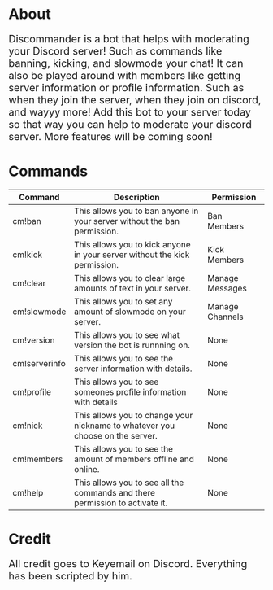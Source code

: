 # About

<p style="font-size:20px;">Discommander is a bot that helps with moderating your Discord server! Such as commands like banning, kicking, and slowmode your chat! It can also be played around with members like getting server information or profile information. Such as when they join the server, when they join on discord, and wayyy more! Add this bot to your server today so that way you can help to moderate your discord server. More features will be coming soon!

# Commands

Command | Description | Permission
----------------- | -------------------- | ------------------
cm!ban | This allows you to ban anyone in your server without the ban permission. | Ban Members
cm!kick | This allows you to kick  anyone in your server without the kick permission. | Kick Members
cm!clear | This allows you to clear large amounts of text in your server. | Manage Messages
cm!slowmode | This allows you to set any amount of slowmode on your server. | Manage Channels
cm!version | This allows you to see what version the bot is runnning on. | None
cm!serverinfo | This allows you to see the server information with details. | None
cm!profile | This allows you to see someones profile information with details | None
cm!nick | This allows you to change your nickname to whatever you choose on the server. | None
cm!members | This allows you to see the amount of members offline and online. | None
cm!help | This allows you to see all the commands and there permission to activate it. | None
  
# Credit

<p style="font-size:20px;">All credit goes to Keyemail on Discord. Everything has been scripted by him.
